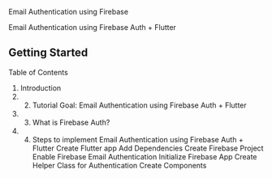 Email Authentication using Firebase

Email Authentication using Firebase Auth + Flutter

## Getting Started

Table of Contents 
1. Introduction
2.  2. Tutorial Goal: Email Authentication using Firebase Auth + Flutter 
3.  3. What is Firebase Auth? 
4.  4. Steps to implement Email Authentication using Firebase Auth + Flutter
Create Flutter app
Add Dependencies
Create Firebase Project
Enable Firebase Email Authentication
Initialize Firebase App
Create Helper Class for Authentication
Create Components
